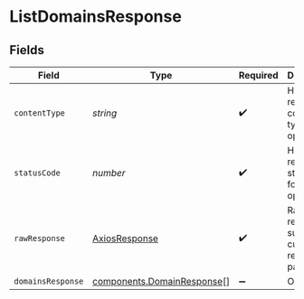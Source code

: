 # ListDomainsResponse


## Fields

| Field                                                                           | Type                                                                            | Required                                                                        | Description                                                                     |
| ------------------------------------------------------------------------------- | ------------------------------------------------------------------------------- | ------------------------------------------------------------------------------- | ------------------------------------------------------------------------------- |
| `contentType`                                                                   | *string*                                                                        | :heavy_check_mark:                                                              | HTTP response content type for this operation                                   |
| `statusCode`                                                                    | *number*                                                                        | :heavy_check_mark:                                                              | HTTP response status code for this operation                                    |
| `rawResponse`                                                                   | [AxiosResponse](https://axios-http.com/docs/res_schema)                         | :heavy_check_mark:                                                              | Raw HTTP response; suitable for custom response parsing                         |
| `domainsResponse`                                                               | [components.DomainResponse](../../../sdk/models/components/domainresponse.md)[] | :heavy_minus_sign:                                                              | OK                                                                              |